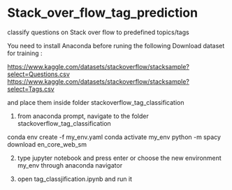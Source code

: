 # Stack_over_flow_tag_prediction
classify questions on Stack over flow to predefined topics/tags

You need to install Anaconda before runing the following
Download dataset for training :

https://www.kaggle.com/datasets/stackoverflow/stacksample?select=Questions.csv
https://www.kaggle.com/datasets/stackoverflow/stacksample?select=Tags.csv

and place them inside folder stackoverflow_tag_classification

1. from anaconda prompt, navigate to the folder stackoverflow_tag_classification

conda env create -f my_env.yaml
conda activate my_env
python -m spacy download en_core_web_sm

2. type jupyter notebook and press enter or choose the new environment my_env through anaconda navigator

3. open tag_classjification.ipynb and run it
